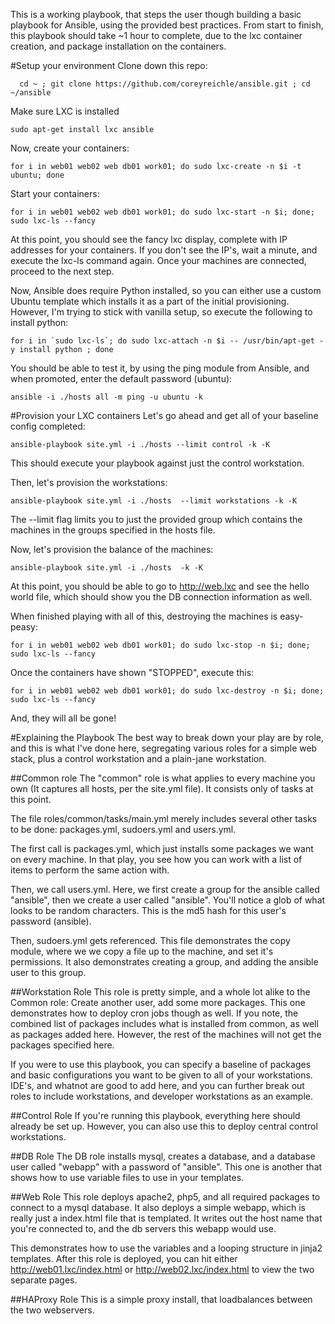 This is a working playbook, that steps the user though building a basic playbook for Ansible, using the provided best practices.  From start to finish, this playbook should take ~1 hour to complete, due to the lxc container creation, and package installation on the containers.

#Setup your environment
Clone down this repo:

```
  cd ~ ; git clone https://github.com/coreyreichle/ansible.git ; cd ~/ansible
```
Make sure LXC is installed

```
sudo apt-get install lxc ansible
```

Now, create your containers:

```
for i in web01 web02 web db01 work01; do sudo lxc-create -n $i -t ubuntu; done
```

Start your containers:
```
for i in web01 web02 web db01 work01; do sudo lxc-start -n $i; done; sudo lxc-ls --fancy
```
At this point, you should see the fancy lxc display, complete with IP addresses for your containers.  If you don't see the IP's, wait a minute, and execute the lxc-ls command again.  Once your machines are connected, proceed to the next step.

Now, Ansible does require Python installed, so you can either use a custom Ubuntu template which installs it as a part of the initial provisioning.  However, I'm trying to stick with vanilla setup, so execute the following to install python:
```
for i in `sudo lxc-ls`; do sudo lxc-attach -n $i -- /usr/bin/apt-get -y install python ; done
```

You should be able to test it, by using the ping module from Ansible, and when promoted, enter the default password (ubuntu):
```
ansible -i ./hosts all -m ping -u ubuntu -k
```

#Provision your LXC containers
Let's go ahead and get all of your baseline config completed:
```
ansible-playbook site.yml -i ./hosts --limit control -k -K
```
This should execute your playbook against just the control workstation.

Then, let's provision the workstations:

```
ansible-playbook site.yml -i ./hosts  --limit workstations -k -K
```

The --limit flag limits you to just the provided group which contains the machines in the groups specified in the hosts file.

Now, let's provision the balance of the machines:
```
ansible-playbook site.yml -i ./hosts  -k -K
```

At this point, you should be able to go to http://web.lxc and see the hello world file, which should show you the DB connection information as well.

When finished playing with all of this, destroying the machines is easy-peasy:
```
for i in web01 web02 web db01 work01; do sudo lxc-stop -n $i; done; sudo lxc-ls --fancy
```

Once the containers have shown "STOPPED", execute this:
```
for i in web01 web02 web db01 work01; do sudo lxc-destroy -n $i; done; sudo lxc-ls --fancy
```

And, they will all be gone!

#Explaining the Playbook
The best way to break down your play are by role, and this is what I've done here, segregating various roles for a simple web stack, plus a control workstation and a plain-jane workstation.

##Common role
The "common" role is what applies to every machine you own (It captures all hosts, per the site.yml file).  It consists only of tasks at this point.

The file roles/common/tasks/main.yml merely includes several other tasks to be done:  packages.yml, sudoers.yml and users.yml.

The first call is packages.yml, which just installs some packages we want on every machine.  In that play, you see how you can work with a list of items to perform the same action with.

Then, we call users.yml.  Here, we first create a group for the ansible called "ansible", then we create a user called "ansible".  You'll notice a glob of what looks to be random characters.  This is the md5 hash for this user's password (ansible).

Then, sudoers.yml gets referenced.  This file demonstrates the copy module, where we we copy a file up to the machine, and set it's permissions.  It also demonstrates creating a group, and adding the ansible user to this group.

##Workstation Role
This role is pretty simple, and a whole lot alike to the Common role:  Create another user, add some more packages.  This one demonstrates how to deploy cron jobs though as well.  If you note, the combined list of packages includes what is installed from common, as well as packages added here.  However, the rest of the machines will not get the packages specified here.

If you were to use this playbook, you can specify a baseline of packages and basic configurations you want to be given to all of your workstations.  IDE's, and whatnot are good to add here, and you can further break out roles to include workstations, and developer workstations as an example.

##Control Role
If you're running this playbook, everything here should already be set up.  However, you can also use this to deploy central control workstations.

##DB Role
The DB role installs mysql, creates a database, and a database user called "webapp" with a password of "ansible".  This one is another that shows how to use variable files to use in your templates.

##Web Role
This role deploys apache2, php5, and all required packages to connect to a mysql database.  It also deploys a simple webapp, which is really just a index.html file that is templated.  It writes out the host name that you're connected to, and the db servers this webapp would use.

This demonstrates how to use the variables and a looping structure in jinja2 templates.  After this role is deployed, you can hit either http://web01.lxc/index.html or http://web02.lxc/index.html to view the two separate pages.

##HAProxy Role
This is a simple proxy install, that loadbalances between the two webservers.
